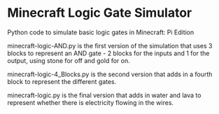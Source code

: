 # Minecraft Logic Gate Simulator

Python code to simulate basic logic gates in Minecraft: Pi Edition

minecraft-logic-AND.py is the first version of the simulation that uses 3 blocks to represent an AND gate - 2 blocks for the inputs and 1 for the output, using stone for off and gold for on.

minecraft-logic-4_Blocks.py is the second version that adds in a fourth block to represent the different gates.

minecraft-logic.py is the final version that adds in water and lava to represent whether there is electricity flowing in the wires.
